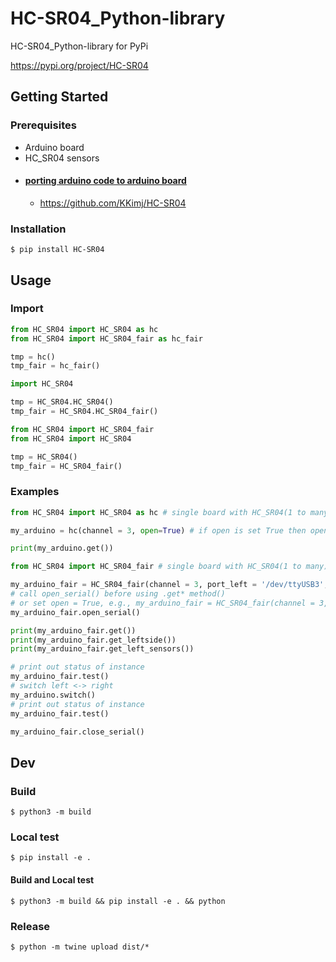 # HC-SR04_Python-library
HC-SR04_Python-library for PyPi

https://pypi.org/project/HC-SR04

## Getting Started

### Prerequisites

* Arduino board
* HC_SR04 sensors
* #### [porting arduino code to arduino board](https://github.com/KKimj/HC-SR04)
    * https://github.com/KKimj/HC-SR04

### Installation
```
$ pip install HC-SR04
```

## Usage

### Import
```python
from HC_SR04 import HC_SR04 as hc
from HC_SR04 import HC_SR04_fair as hc_fair

tmp = hc()
tmp_fair = hc_fair()
```

```python
import HC_SR04

tmp = HC_SR04.HC_SR04()
tmp_fair = HC_SR04.HC_SR04_fair()
```

```python
from HC_SR04 import HC_SR04_fair
from HC_SR04 import HC_SR04

tmp = HC_SR04()
tmp_fair = HC_SR04_fair()
```

### Examples
```python
from HC_SR04 import HC_SR04 as hc # single board with HC_SR04(1 to many)

my_arduino = hc(channel = 3, open=True) # if open is set True then open Serial connection, default open is False

print(my_arduino.get())
```

```python
from HC_SR04 import HC_SR04_fair # single board with HC_SR04(1 to many)

my_arduino_fair = HC_SR04_fair(channel = 3, port_left = '/dev/ttyUSB3', port_right = '/dev/ttyUSB4')
# call open_serial() before using .get* method()
# or set open = True, e.g., my_arduino_fair = HC_SR04_fair(channel = 3, open = True)
my_arduino_fair.open_serial()

print(my_arduino_fair.get())
print(my_arduino_fair.get_leftside())
print(my_arduino_fair.get_left_sensors())

# print out status of instance
my_arduino_fair.test()
# switch left <-> right 
my_arduino.switch()
# print out status of instance
my_arduino_fair.test()

my_arduino_fair.close_serial()
```


## Dev

### Build
```
$ python3 -m build
```

### Local test
```
$ pip install -e .
```

#### Build and Local test
```
$ python3 -m build && pip install -e . && python
```

### Release
```
$ python -m twine upload dist/*
```
